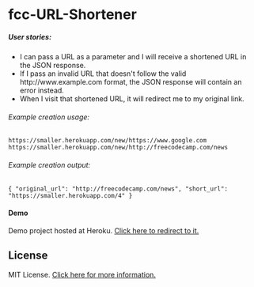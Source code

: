 # fcc-URL-Shortener
##### User stories:

<ul>
<li>I can pass a URL as a parameter and I will receive a shortened URL in the JSON response.

<li>If I pass an invalid URL that doesn't follow the valid http://www.example.com format, the JSON response will contain an error instead.

<li>When I visit that shortened URL, it will redirect me to my original link.
</ul>

###### Example creation usage:
```
https://smaller.herokuapp.com/new/https://www.google.com 
https://smaller.herokuapp.com/new/http://freecodecamp.com/news
```

###### Example creation output:
```
{ "original_url": "http://freecodecamp.com/news", "short_url": "https://smaller.herokuapp.com/4" }
```

#### Demo
Demo project hosted at Heroku. [Click here to redirect to it.](http://smaller.herokuapp.com)

## License

MIT License. [Click here for more information.](LICENSE.md)
